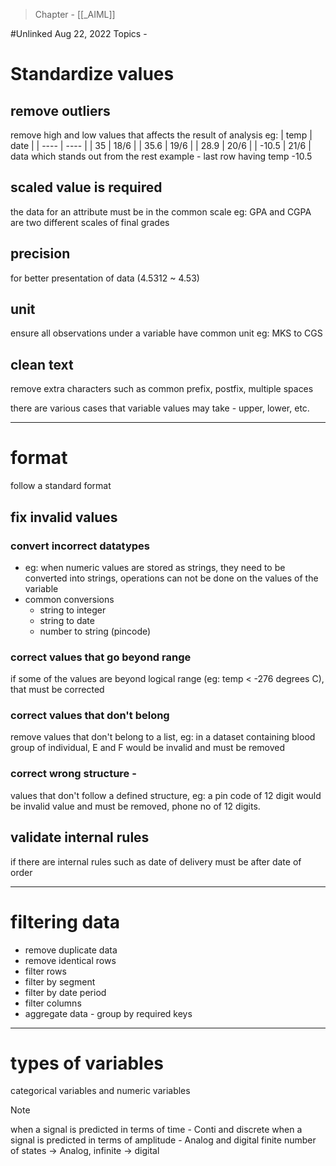 >Chapter - [[_AIML]]

#Unlinked 
Aug 22, 2022
Topics - 

# Standardize values
## remove outliers
remove high and low values that affects the result of analysis
eg:
| temp | date |
| ---- | ---- |
| 35   | 18/6 |
| 35.6 | 19/6 | 
| 28.9 | 20/6 |
| -10.5 | 21/6 |
data which stands out from the rest
example - last row having temp -10.5


## scaled value is required
the data for an attribute must be in the common scale
eg: GPA and CGPA are two different scales of final grades 

## precision
for better presentation of data (4.5312 ~ 4.53)

## unit
ensure all observations under a variable have common unit
eg: MKS to CGS

## clean text
remove extra characters such as common prefix, postfix, multiple spaces

there are various cases that variable values may take - upper, lower, etc.

---
# format
follow a standard format

## fix invalid values
### convert incorrect datatypes
- eg: when numeric values are stored as strings, they need to be converted into strings, operations can not be done on the values of the variable
- common conversions
	- string to integer
	- string to date
	- number to string (pincode)

### correct values that go beyond range
if some of the values are beyond logical range (eg: temp < -276 degrees C), that must be corrected

### correct values that don't belong 
remove values that don't belong to a list, eg: in a dataset containing blood group of individual, E and F would be invalid and must be removed

### correct wrong structure - 
values that don't follow a defined structure, eg: a pin code of 12 digit would be invalid value and must be removed, phone no of 12 digits.

## validate internal rules
if there are internal rules such as date of delivery must be after date of order

---
# filtering data
- remove duplicate data
- remove identical rows
- filter rows
- filter by segment 
- filter by date period
- filter columns 
- aggregate data - group by required keys

---
# types of variables
categorical variables and numeric variables






>[!NOTE]
>when a signal is predicted in terms of time - Conti and discrete
>when a signal is predicted in terms of amplitude - Analog and digital
>finite number of states -> Analog, infinite -> digital




